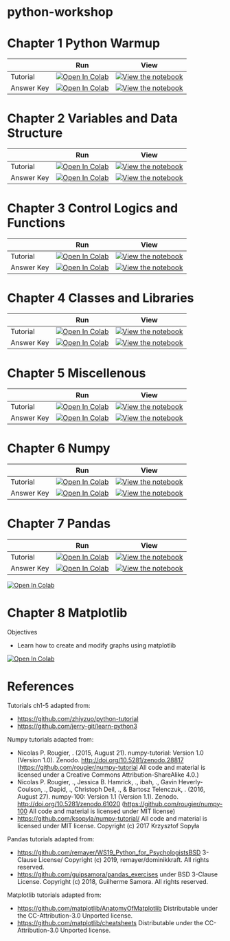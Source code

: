 # python-workshop


# Chapter 1 Python Warmup

|   | Run | View | 
| - | --- | ---- |
| Tutorial | [![Open In Colab](https://colab.research.google.com/assets/colab-badge.svg)](https://colab.research.google.com/github/ahnchive/python-workshop/blob/main/tutorials/Ch1.%20Python%20Warmup.ipynb) | [![View the notebook](https://img.shields.io/badge/render-nbviewer-orange.svg)](https://nbviewer.jupyter.org/github/NeuromatchAcademy/course-content/blob/master/tutorials/W0D1_PythonWorkshop1/student/W0D1_Tutorial1.ipynb?flush_cache=true) |
| Answer Key| [![Open In Colab](https://colab.research.google.com/assets/colab-badge.svg)](https://colab.research.google.com/github/ahnchive/python-workshop/blob/main/quiz%20answers/Ch1.%20Python%20Warmup%20(with%20Answers).ipynb) | [![View the notebook](https://img.shields.io/badge/render-nbviewer-orange.svg)](https://nbviewer.jupyter.org/github/NeuromatchAcademy/course-content/blob/master/tutorials/W0D1_PythonWorkshop1/student/W0D1_Tutorial1.ipynb?flush_cache=true) |
 

# Chapter 2 Variables and Data Structure

|   | Run | View | 
| - | --- | ---- |
| Tutorial | [![Open In Colab](https://colab.research.google.com/assets/colab-badge.svg)](https://colab.research.google.com/github/ahnchive/python-workshop/blob/main/tutorials/Ch2.%20Variables%20and%20Data%20Structures.ipynb) | [![View the notebook](https://img.shields.io/badge/render-nbviewer-orange.svg)](https://nbviewer.jupyter.org/github/NeuromatchAcademy/course-content/blob/master/tutorials/W0D1_PythonWorkshop1/student/W0D1_Tutorial1.ipynb?flush_cache=true) |
| Answer Key| [![Open In Colab](https://colab.research.google.com/assets/colab-badge.svg)](https://colab.research.google.com/github/ahnchive/python-workshop/blob/main/quiz%20answers/Ch2.%20Variables%20and%20Data%20Structures%20(with%20Answers).ipynb) | [![View the notebook](https://img.shields.io/badge/render-nbviewer-orange.svg)](https://nbviewer.jupyter.org/github/NeuromatchAcademy/course-content/blob/master/tutorials/W0D1_PythonWorkshop1/student/W0D1_Tutorial1.ipynb?flush_cache=true) |
 
 
 # Chapter 3 Control Logics and Functions

|   | Run | View | 
| - | --- | ---- |
| Tutorial | [![Open In Colab](https://colab.research.google.com/assets/colab-badge.svg)](https://colab.research.google.com/github/ahnchive/python-workshop/blob/main/tutorials/Ch3.%20Control%20Logics%20and%20Functions.ipynb) | [![View the notebook](https://img.shields.io/badge/render-nbviewer-orange.svg)](https://nbviewer.jupyter.org/github/NeuromatchAcademy/course-content/blob/master/tutorials/W0D1_PythonWorkshop1/student/W0D1_Tutorial1.ipynb?flush_cache=true) |
| Answer Key| [![Open In Colab](https://colab.research.google.com/assets/colab-badge.svg)](https://colab.research.google.com/github/ahnchive/python-workshop/blob/main/quiz%20answers/Ch3.%20Control%20Logics%20and%20Functions%20(with%20Answers).ipynb) | [![View the notebook](https://img.shields.io/badge/render-nbviewer-orange.svg)](https://nbviewer.jupyter.org/github/NeuromatchAcademy/course-content/blob/master/tutorials/W0D1_PythonWorkshop1/student/W0D1_Tutorial1.ipynb?flush_cache=true) |


 # Chapter 4 Classes and Libraries

|   | Run | View | 
| - | --- | ---- |
| Tutorial | [![Open In Colab](https://colab.research.google.com/assets/colab-badge.svg)](https://colab.research.google.com/github/ahnchive/python-workshop/blob/main/tutorials/Ch4.%20Classes%20and%20Libraries.ipynb) | [![View the notebook](https://img.shields.io/badge/render-nbviewer-orange.svg)](https://nbviewer.jupyter.org/github/NeuromatchAcademy/course-content/blob/master/tutorials/W0D1_PythonWorkshop1/student/W0D1_Tutorial1.ipynb?flush_cache=true) |
| Answer Key| [![Open In Colab](https://colab.research.google.com/assets/colab-badge.svg)](https://colab.research.google.com/github/ahnchive/python-workshop/blob/main/quiz%20answers/Ch4.%20Classes%20and%20Libraries%20(with%20Answers).ipynb) | [![View the notebook](https://img.shields.io/badge/render-nbviewer-orange.svg)](https://nbviewer.jupyter.org/github/NeuromatchAcademy/course-content/blob/master/tutorials/W0D1_PythonWorkshop1/student/W0D1_Tutorial1.ipynb?flush_cache=true) |
 
 
 # Chapter 5 Miscellenous
|   | Run | View | 
| - | --- | ---- |
| Tutorial | [![Open In Colab](https://colab.research.google.com/assets/colab-badge.svg)](https://colab.research.google.com/github/ahnchive/python-workshop/blob/main/tutorials/Ch5.%20Miscellenous.ipynb) | [![View the notebook](https://img.shields.io/badge/render-nbviewer-orange.svg)](https://nbviewer.jupyter.org/github/NeuromatchAcademy/course-content/blob/master/tutorials/W0D1_PythonWorkshop1/student/W0D1_Tutorial1.ipynb?flush_cache=true) |
| Answer Key| [![Open In Colab](https://colab.research.google.com/assets/colab-badge.svg)](https://colab.research.google.com/github/ahnchive/python-workshop/blob/main/quiz%20answers/Ch5.%20Miscellenous%20(with%20Answers).ipynb) | [![View the notebook](https://img.shields.io/badge/render-nbviewer-orange.svg)](https://nbviewer.jupyter.org/github/NeuromatchAcademy/course-content/blob/master/tutorials/W0D1_PythonWorkshop1/student/W0D1_Tutorial1.ipynb?flush_cache=true) |


# Chapter 6 Numpy

|   | Run | View | 
| - | --- | ---- |
| Tutorial | [![Open In Colab](https://colab.research.google.com/assets/colab-badge.svg)](https://colab.research.google.com/github/ahnchive/python-workshop/blob/main/tutorials/Ch6.%20Numpy.ipynb) | [![View the notebook](https://img.shields.io/badge/render-nbviewer-orange.svg)](https://nbviewer.jupyter.org/github/NeuromatchAcademy/course-content/blob/master/tutorials/W0D1_PythonWorkshop1/student/W0D1_Tutorial1.ipynb?flush_cache=true) |
| Answer Key| [![Open In Colab](https://colab.research.google.com/assets/colab-badge.svg)](https://colab.research.google.com/github/ahnchive/python-workshop/blob/main/quiz%20answers/Ch6.%20Numpy%20(with%20Answers).ipynb) | [![View the notebook](https://img.shields.io/badge/render-nbviewer-orange.svg)](https://nbviewer.jupyter.org/github/NeuromatchAcademy/course-content/blob/master/tutorials/W0D1_PythonWorkshop1/student/W0D1_Tutorial1.ipynb?flush_cache=true) |
 

# Chapter 7 Pandas

|   | Run | View | 
| - | --- | ---- |
| Tutorial | [![Open In Colab](https://colab.research.google.com/assets/colab-badge.svg)](https://colab.research.google.com/github/ahnchive/python-workshop/blob/main/tutorials/Ch7.%20Pandas.ipynb) | [![View the notebook](https://img.shields.io/badge/render-nbviewer-orange.svg)](https://nbviewer.jupyter.org/github/NeuromatchAcademy/course-content/blob/master/tutorials/W0D1_PythonWorkshop1/student/W0D1_Tutorial1.ipynb?flush_cache=true) |
| Answer Key| [![Open In Colab](https://colab.research.google.com/assets/colab-badge.svg)](https://colab.research.google.com/github/ahnchive/python-workshop/blob/main/quiz%20answers/Ch7.%20Pandas%20(with%20Answers).ipynb) | [![View the notebook](https://img.shields.io/badge/render-nbviewer-orange.svg)](https://nbviewer.jupyter.org/github/NeuromatchAcademy/course-content/blob/master/tutorials/W0D1_PythonWorkshop1/student/W0D1_Tutorial1.ipynb?flush_cache=true) |

[![Open In Colab](https://colab.research.google.com/assets/colab-badge.svg)](https://colab.research.google.com/github/ahnchive/python-workshop/blob/main/tutorials/Ch7.%20Pandas.ipynb)

# Chapter 8 Matplotlib
Objectives
 - Learn how to create and modify graphs using matplotlib

[![Open In Colab](https://colab.research.google.com/assets/colab-badge.svg)](https://colab.research.google.com/github/ahnchive/python-workshop/blob/main/tutorials/Ch8.%20Matplotlib.ipynb)



# References
Tutorials ch1-5 adapted from:
- https://github.com/zhiyzuo/python-tutorial
- https://github.com/jerry-git/learn-python3

Numpy tutorials adapted from:
- Nicolas P. Rougier, . (2015, August 21). numpy-tutorial: Version 1.0 (Version 1.0). Zenodo. http://doi.org/10.5281/zenodo.28817 (https://github.com/rougier/numpy-tutorial All code and material is licensed under a Creative Commons Attribution-ShareAlike 4.0.)
- Nicolas P. Rougier, ., Jessica B. Hamrick, ., ibah, ., Gavin Heverly-Coulson, ., Dapid, ., Christoph Deil, ., & Bartosz Telenczuk, . (2016, August 27). numpy-100: Version 1.1 (Version 1.1). Zenodo. http://doi.org/10.5281/zenodo.61020 (https://github.com/rougier/numpy-100 All code and material is licensed under MIT license)
- https://github.com/ksopyla/numpy-tutorial/ All code and material is licensed under MIT license. Copyright (c) 2017 Krzysztof Sopyła


Pandas tutorials adapted from:
- https://github.com/remayer/WS19_Python_for_PsychologistsBSD 3-Clause License/ Copyright (c) 2019, remayer/dominikkraft. All rights reserved.
- https://github.com/guipsamora/pandas_exercises under BSD 3-Clause License. Copyright (c) 2018, Guilherme Samora. All rights reserved.


Matplotlib tutorials adapted from: 
- https://github.com/matplotlib/AnatomyOfMatplotlib Distributable under the CC-Attribution-3.0 Unported license.
- https://github.com/matplotlib/cheatsheets Distributable under the CC-Attribution-3.0 Unported license.
